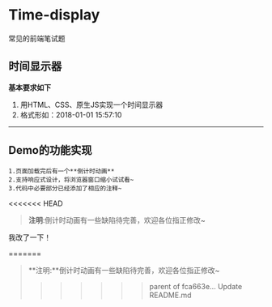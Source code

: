 # Time-display
常见的前端笔试题
## 时间显示器
**基本要求如下**
1. 用HTML、CSS、原生JS实现一个时间显示器
2. 格式形如：2018-01-01 15:57:10
--------------------------------------------------
## Demo的功能实现
	1.页面加载完后有一个**倒计时动画**
	2.支持响应式设计，将浏览器窗口缩小试试看~
	3.代码中必要部分已经添加了相应的注释~
	
<<<<<<< HEAD
>**注明**:倒计时动画有一些缺陷待完善，欢迎各位指正修改~

我改了一下！

=======
>**注明:**倒计时动画有一些缺陷待完善，欢迎各位指正修改~
>>>>>>> parent of fca663e... Update README.md
